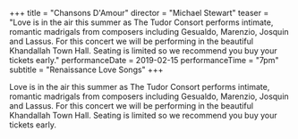 +++
title = "Chansons D'Amour"
director = "Michael Stewart"
teaser = "Love is in the air this summer as The Tudor Consort performs intimate, romantic madrigals from composers including Gesualdo, Marenzio, Josquin and Lassus. For this concert we will be performing in the beautiful Khandallah Town Hall. Seating is limited so we recommend you buy your tickets early."
performanceDate = 2019-02-15
performanceTime = "7pm"
subtitle = "Renaissance Love Songs"
+++

Love is in the air this summer as The Tudor Consort performs intimate, romantic madrigals from composers including Gesualdo, Marenzio, Josquin and Lassus. For this concert we will be performing in the beautiful Khandallah Town Hall. Seating is limited so we recommend you buy your tickets early.
